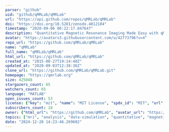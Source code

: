 ```yaml
---
parser: "github"
uid: "github/qMRLab/qMRLab"
url: "https://api.github.com/repos/qMRLab/qMRLab"
doi: "https://doi.org/10.5281/zenodo.4012104"
timestamp: "2020-09-06 00:22:17.847647"
description: "Quantitative Magnetic Resonance Imaging Made Easy with qMRLab: a Software for Data Simulation, Analysis and Visualization"
avatar: "https://avatars3.githubusercontent.com/u/42773796?v=4"
repo_url: "https://github.com/qMRLab/qMRLab"
name: "qMRLab"
full_name: "qMRLab/qMRLab"
html_url: "https://github.com/qMRLab/qMRLab"
created_at: "2015-08-27T19:14:40Z"
updated_at: "2020-09-03T12:38:36Z"
clone_url: "https://github.com/qMRLab/qMRLab.git"
homepage: "https://qmrlab.org"
size: 425048
stargazers_count: 65
watchers_count: 65
language: "MATLAB"
open_issues_count: 53
license: {"key": "mit", "name": "MIT License", "spdx_id": "MIT", "url": "https://api.github.com/licenses/mit", "node_id": "MDc6TGljZW5zZTEz"}
subscribers_count: 18
owner: {"html_url": "https://github.com/qMRLab", "avatar_url": "https://avatars3.githubusercontent.com/u/42773796?v=4", "login": "qMRLab", "type": "Organization"}
topics: ["mri", "analysis", "data-simulation", "quantitative", "magnetization", "relaxometry", "mapping"]
date: "2024-12-28 14:23:46.269602"
---
```

